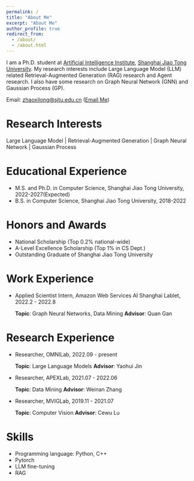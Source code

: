 ```yaml
---
permalink: /
title: "About Me"
excerpt: "About Me"
author_profile: true
redirect_from: 
  - /about/
  - /about.html
---
```



I am a Ph.D. student at [Artificial Intelligence Institute](https://ai.sjtu.edu.cn/), [Shanghai Jiao Tong University](https://www.sjtu.edu.cn/). My research interests include Large Language Model (LLM) related Retrieval-Augmented Generation (RAG) research and Agent research. I also have some research on Graph Neural Network (GNN) and Gaussian Process (GP). 

<!-- You can find my CV here:[Xilong Zhao's Curriculum Vitae](../assets/) -->
Email: zhaoxilong@sjtu.edu.cn ([Email Me](mailto:zhaoxilong@sjtu.edu.cn))

Research Interests
======
Large Language Model | Retrieval-Augmented Generation |  Graph Neural Network | Gaussian Process

Educational Experience
======
* M.S. and Ph.D. in Computer Science, Shanghai Jiao Tong University, 2022-2027(Expected)  
* B.S. in Computer Science, Shanghai Jiao Tong University, 2018-2022 


Honors and Awards
======
* National Scholarship (Top 0.2% national-wide)
* A-Level Excellence Scholarship (Top 1% in CS Dept.)
* Outstanding Graduate of Shanghai Jiao Tong University

Work Experience
======
* Applied Scientist Intern, Amazon Web Services AI Shanghai Lablet, 2022.2 - 2022.8
  
   **Topic**: Graph Neural Networks, Data Mining       **Advisor**: Quan Gan     

Research Experience
======
* Researcher, OMNILab, 2022.09 - present
  
   **Topic**: Large Language Models **Advisor**: Yaohui Jin
  
   
* Researcher, APEXLab, 2021.07 - 2022.06
  
   **Topic**:  Data Mining  **Advisor**: Weinan Zhang
  
  
* Researcher, MVIGLab, 2019.11 - 2021.07
  
   **Topic**: Computer Vision **Advisor**: Cewu Lu
  
   

  
Skills
======
* Programming language: Python, C++
* Pytorch
* LLM fine-tuning
* RAG

